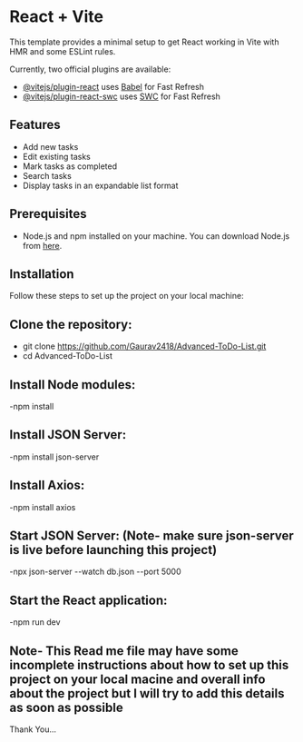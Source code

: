 # React + Vite

This template provides a minimal setup to get React working in Vite with HMR and some ESLint rules.

Currently, two official plugins are available:

- [@vitejs/plugin-react](https://github.com/vitejs/vite-plugin-react/blob/main/packages/plugin-react/README.md) uses [Babel](https://babeljs.io/) for Fast Refresh
- [@vitejs/plugin-react-swc](https://github.com/vitejs/vite-plugin-react-swc) uses [SWC](https://swc.rs/) for Fast Refresh



## Features
- Add new tasks
- Edit existing tasks
- Mark tasks as completed
- Search tasks
- Display tasks in an expandable list format

## Prerequisites
- Node.js and npm installed on your machine. You can download Node.js from [here](https://nodejs.org/).

## Installation
Follow these steps to set up the project on your local machine:

 ## **Clone the repository:**
  - git clone https://github.com/Gaurav2418/Advanced-ToDo-List.git
  -  cd Advanced-ToDo-List
    
## Install Node modules:
  -npm install
  
## Install JSON Server:
  -npm install json-server
  
## Install Axios:
  -npm install axios

## Start JSON Server: (Note- make sure json-server is live before launching this project)
  -npx json-server --watch db.json --port 5000

## Start the React application:
  -npm run dev





## Note- This Read me file may have some incomplete instructions about how to set up this project on your local macine and overall info about the project but I will try to add this details as soon as possible
Thank You...
